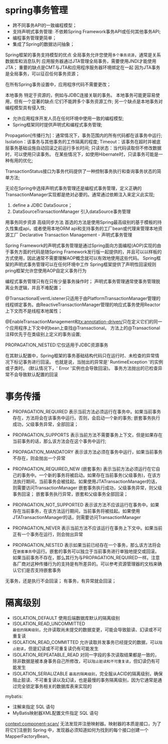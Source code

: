 # spring事务管理
- 跨不同事务API的一致编程模型；
- 支持声明式事务管理: 不依赖Spring Framework事务API或任何其他事务API;
- 编程事务管理更简单；
- 集成了Spring的数据访问抽象；

Spring框架的事务支持模型的优点
全局事务允许您使用`多个事务资源`，通常是关系数据库和消息队列
应用服务器通过JTA管理全局事务，需要使用JNDI才能使用JTA；
重要的缺点是CMT与JTA和应用程序服务器环境绑定在一起
因为JTA事务是全局事务，可以征召任何事务资源；

在所有Spring事务设置中，应用程序代码不需要更改；

本地事务
特定于资源的，例如与JDBC连接关联的事务。
本地事务可能更容易使用，但有一个显著的缺点:它们不能跨多个事务资源工作;
另一个缺点是本地事务对编程模型具有侵入性;

- 允许应用程序开发人员在任何环境中使用一致的编程模型;
- Spring框架同时提供声明式和编程式事务管理;

Propagation[传播行为]：通常情况下，事务范围内的所有代码都在该事务中运行;
Isolation：该事务与其他事务的工作隔离的程度;
Timeout：该事务在超时并被底层事务基础设施自动回滚之前运行多长时间;
只读状态：当代码读取但不修改数据时，可以使用只读事务。 在某些情况下，如使用Hibernate时，只读事务可能是一种有用的优化;

TransactionStatus接口为事务代码提供了一种控制事务执行和查询事务状态的简单方法;


无论在Spring中选择声明式事务管理还是编程式事务管理，定义正确的TransactionManager实现都是绝对必要的。通常通过依赖注入来定义此实现;

1. define a JDBC DataSource；
2. DataSourceTransactionManager 引入dataSource事务管理

用事务同步资源
高级同步方法 
首选的方法是使用Spring最高级别的基于模板的持久性集成api，或者使用本地ORM api和支持事务的工厂bean或代理来管理本地资源工厂
Declarative Transaction Management - 声明式事务管理

Spring Framework的声明式事务管理是通过Spring面向方面编程(AOP)实现的由于事务方面的代码是随Spring Framework发行版一起提供的，并且可以以样板的方式使用，因此通常不需要理解AOP概念就可以有效地使用这些代码。
Spring框架的声明式事务管理可以在任何环境中工作
Spring框架提供了声明性回滚规则
pring框架允许您使用AOP自定义事务行为


编程式事务管理只有在只有少量事务操作时；
声明式事务管理通常使事务管理脱离业务逻辑，并且不难配置；

@TransactionalEventListener只适用于由PlatformTransactionManager管理的线程绑定事务。由ReactiveTransactionManager管理的响应式事务使用Reactor上下文而不是线程本地属性；

@EnableTransactionManagement和<tx:annotation-driven/>只在定义它们的同一个应用程序上下文中的bean上查找@Transactional。
方法上的@Transactional注释优先于在类级别上定义的事务设置;

PROPAGATION_NESTED:它仅适用于JDBC资源事务


​ 在其默认配置中，Spring框架的事务基础结构代码只在运行时、未检查的异常情况下标记事务进行回滚。 也就是说，当抛出的异常是' RuntimeException '的实例或子类时。 (默认情况下，' Error '实例也会导致回滚)。 事务方法抛出的已检查异常不会导致默认配置的回滚

# 事务传播
- PROPAGATION_REQUIRED
表示当前方法必须运行在事务中。如果当前事务存在，方法将会在该事务中运行。否则，会启动一个新的事务;
嵌套事务执行成功，父级事务异常，全部回滚；

- PROPAGATION_SUPPORTS
表示当前方法不需要事务上下文，但是如果存在当前事务的话，那么该方法会在这个事务中运行;
- PROPAGATION_MANDATORY
表示该方法必须在事务中运行，如果当前事务不存在，则会抛出一个异常
- PROPAGATION_REQUIRED_NEW (嵌套事务)
表示当前方法必须运行在它自己的事务中。一个新的事务将被启动。如果存在当前事务(父级事务)，在该方法执行期间，当前事务会被挂起。如果使用JTATransactionManager的话，则需要访问TransactionManager
嵌套事务执行成功，父级事务异常，则父级事务回滚；
嵌套事务执行异常，嵌套和父级事务全部回滚；

- PROPAGATION_NOT_SUPPORTED
表示该方法不应该运行在事务中。如果存在当前事务，在该方法运行期间，当前事务将被挂起。如果使用JTATransactionManager的话，则需要访问TransactionManager
- PROPAGATION_NEVER
表示当前方法不应该运行在事务上下文中。如果当前正有一个事务在运行，则会抛出异常
- PROPAGATION_NESTED
表示如果当前已经存在一个事务，那么该方法将会在`嵌套事务`中运行。嵌套的事务可以独立于当前事务进行单独地提交或回滚。如果当前事务不存在，那么其行为与PROPAGATION_REQUIRED一样。注意各厂商对这种传播行为的支持是有所差异的。可以参考资源管理器的文档来确认它们是否支持嵌套事务

无事务，还是执行不会回滚；
有事务，有异常就会回滚；
# 隔离级别
- ISOLATION_DEFAULT
使用后端数据库默认的隔离级别
- ISOLATION_READ_UNCOMMITTED	
`最低的隔离级别`，允许读取尚未提交的数据变更，可能会导致脏读、幻读或不可重复读
- ISOLATION_READ_COMMITTED
允许读取并发事务已经提交的数据，可以`阻止脏读`，但是幻读或不可重复读仍有可能发生
- ISOLATION_REPEATABLE_READ
对同一字段的多次读取结果都是一致的，除非数据是被本身事务自己所修改，可以`阻止脏读和不可重复读`，但幻读仍有可能发生
- ISOLATION_SERIALIZABLE
`最高的隔离级别`，完全服从ACID的隔离级别，确保阻止脏读、不可重复读以及幻读，也是最慢的事务隔离级别，因为它通常是通过完全锁定事务相关的数据库表来实现的

mybatis:
- 注解来指定 SQL 语句
- MyBatis映射器XML配置文件指定 SQL 语句

<context:component-scan/> 无法发现并注册映射器。映射器的本质是接口，为了将它们注册到 Spring 中，发现器必须知道如何为找到的每个接口创建一个 MapperFactoryBean。


